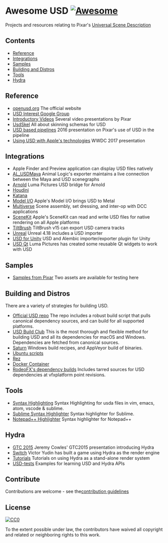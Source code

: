 # Awesome USD [![Awesome](https://awesome.re/badge.svg)](https://awesome.re)

Projects and resources relating to Pixar's [Universal Scene Description](http://openusd.org)


## Contents

- [Reference](#reference)
- [Integrations](#integrations)
- [Samples](#samples)
- [Building and Distros](#building-and-distros)
- [Tools](#tools)
- [Hydra](#hydra)

## Reference

- [openusd.org](http://openusd.org) The official website
- [USD Interest Google Group](https://groups.google.com/forum/#!forum/usd-interest)
- [Introductory Videos](http://graphics.pixar.com/usd/downloads.html) Several video presentations by Pixar
- [UsdSkel](http://graphics.pixar.com/usd/files/SkinningOM.md.html) All about skinning schemas for USD
- [USD based pipelines](https://vimeo.com/188191100) 2016 presentation on Pixar's use of USD in the pipeline
- [Using USD with Apple's technologies](https://developer.apple.com/videos/play/wwdc2017/610/) WWDC 2017 presentation


## Integrations

- Apple Finder and Preview application can display USD files natively
- [AL_USDMaya](https://github.com/AnimalLogic/AL_USDMaya) Animal Logic's exporter maintains a live connection between the Maya and USD scenegraphs
- [Arnold](https://github.com/LumaPictures/usd-arnold) Luma Pictures USD bridge for Arnold
- [Houdini](https://graphics.pixar.com/usd/docs/Houdini-USD-Plugins.html)
- [Katana](https://graphics.pixar.com/usd/docs/Katana-USD-Plugins.html)
- [Model I/O](https://developer.apple.com/documentation/modelio) Apple's Model I/O brings USD to Metal
- [Multiverse](http://multi-verse.io/) Scene assembly, set dressing, and inter-op with DCC applications
- [SceneKit](https://developer.apple.com/documentation/scenekit) Apple's SceneKit can read and write USD files for native rendering on all Apple platforms
- [TiltBrush](https://docs.google.com/document/d/11ZsHozYn9FnWG7y3s3WAyKIACfbfwb4PbaS8cZ_xjvo/preview) TiltBrush v15 can export USD camera tracks
- [Unreal](https://github.com/epicgames/unrealengine) Unreal 4.18 includes a USD importer
- [USD for Unity](https://github.com/unity3d-jp/USDForUnity) USD and Alembic importer/exporter plugin for Unity
- [USD Qt](https://github.com/LumaPictures/usd-qt) Luma Pictures has created some reusable Qt widgets to work with USD

## Samples
- [Samples from Pixar](http://graphics.pixar.com/usd/downloads.html) Two assets are available for testing here

## Building and Distros

There are a variety of strategies for building USD.

- [Official USD repo](https://github.com/PixarAnimationStudios/USD) The repo includes a robust build script that pulls canonical dependency sources, and can build for all supported platforms.
- [USD Build Club](https://github.com/vfxpro99/usd-build-club) This is the most thorough and flexible method for building USD and all its dependencies for macOS and Windows. Dependencies are fetched from canonical sources.
- [Saturn](https://github.com/VictorYudin/saturn) Windows build recipes, and AppVeyor build of binaries.
- [Ubuntu scripts](https://github.com/tlorach/USD_build)
- [Rez](https://github.com/piratecrew/rez-usd)
- [Docker Container](https://github.com/AnimalLogic/docker-usd)
- [RodeoFX's dependency builds](https://github.com/rodeofx/usd-deps) Includes tarred sources for USD dependencies at vfxplatform point revisions.


## Tools

- [Syntax Highlighting](https://github.com/superfunc/usda-syntax) Syntax Highlighting for usda files in vim, emacs, atom, vscode & sublime.
- [Sublime Syntax Highlighter](https://github.com/davidlatwe/PixarUSD-Sublime) Syntax highlighter for Sublime.
- [Notepad++ Highlighter](https://github.com/Andrew/Hazelden/PIXAR-USD-Syntax-Highlighter) Syntax highlighter for Notepad++

## Hydra

- [GTC 2015](http://on-demand.gputechconf.com/gtc/2015/presentation/S5327-Jeremy-Cowles.pdf) Jeremy Cowles' GTC2015 presentation introducing Hydra
- [Switch](https://github.com/VictorYudin/switch) Victor Yudin has built a game using Hydra as the render engine
- [Tutorials](https://github.com/dboogert/USD/tree/tutorials/extras/usd/tutorials/IETutorials) Tutorials on using Hydra as a stand-alone render system
- [USD-tests](https://github.com/dboogert/USD-tests) Examples for learning USD and Hydra APIs

## Contribute

Contributions are welcome - see the[contribution guidelines](contributing.md)


## License

[![CC0](http://mirrors.creativecommons.org/presskit/buttons/88x31/svg/cc-zero.svg)](http://creativecommons.org/publicdomain/zero/1.0)

To the extent possible under law, the contributors have waived all copyright and
related or neighboring rights to this work.
